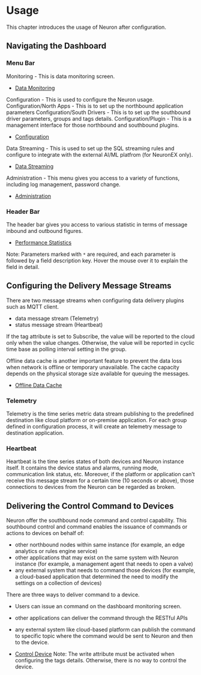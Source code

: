 # Usage

This chapter introduces the usage of Neuron after configuration.

## Navigating the Dashboard

### Menu Bar
Monitoring - This is data monitoring screen.

* [Data Monitoring](./monitoring.md)

Configuration - This is used to configure the Neuron usage.
Configuration/North Apps - This is to set up the northbound application parameters
Configuration/South Drivers - This is to set up the southbound driver parameters, groups and tags details.
Configuration/Plugin - This is a management interface for those northbound and southbound plugins.

* [Configuration](../configuration/configuration.md)

Data Streaming - This is used to set up the SQL streaming rules and configure to integrate with the external AI/ML platfrom (for NeuronEX only). 

* [Data Streaming](../data-streaming/data-streaming.md)

Administration - This menu gives you access to a variety of functions, including log management, password change.

* [Administration](./admin/admin.md)

### Header Bar
The header bar gives you access to various statistic in terms of message inbound and outbound figures.

* [Performance Statistics](./dashboard/data-statistics.md)

Note: Parameters marked with `*` are required, and each parameter is followed by a field description key. Hover the mouse over it to explain the field in detail.

## Configuring the Delivery Message Streams
There are two message streams when configuring data delivery plugins such as MQTT client.
* data message stream (Telemetry)
* status message stream (Heartbeat)

If the tag attribute is set to Subscribe, the value will be reported to the cloud only when the value changes. Otherwise, the value will be reported in cyclic time base as polling interval setting in the group.

Offline data cache is another important feature to prevent the data loss when network is offline or temporary unavailable. The cache capacity depends on the physical storage size available for queuing the messages.

* [Offline Data Cache](./offline-data-cache.md)

### Telemetry
Telemetry is the time series metric data stream publishing to the predefined destination like cloud platform or on-premise application. For each group defined in configuration process, it will create an telemetry message to destination application.

### Heartbeat
Heartbeat is the time series states of both devices and Neuron instance itself. It contains the device status and alarms, running mode, communication link status, etc. Moreover, if the platform or application can't receive this message stream for a certain time (10 seconds or above), those connections to devices from the Neuron can be regarded as broken.

## Delivering the Control Command to Devices
Neuron offer the southbound node command and control capability. This southbound control and command enables the issuance of commands or actions to devices on behalf of:

* other northbound nodes within same instance (for example, an edge analytics or rules engine service)
* other applications that may exist on the same system with Neuron instance (for example, a management agent that needs to open a valve)
* any external system that needs to command those devices (for example, a cloud-based application that determined the need to modify the settings on a collection of devices)

There are three ways to deliver command to a device.
* Users can issue an command on the dashboard monitoring screen.
* other applications can deliver the command through the RESTful APIs
* any external system like cloud-based platform can publish the command to specific topic where the command would be sent to Neuron and then to the device.

* [Control Device](./device-control.md)
Note: The write attribute must be activated when configuring the tags details. Otherwise, there is no way to control the device.

